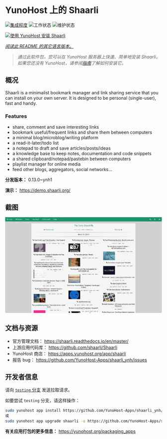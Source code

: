 <!--
注意：此 README 由 <https://github.com/YunoHost/apps/tree/master/tools/readme_generator> 自动生成
请勿手动编辑。
-->

# YunoHost 上的 Shaarli

[![集成程度](https://dash.yunohost.org/integration/shaarli.svg)](https://ci-apps.yunohost.org/ci/apps/shaarli/) ![工作状态](https://ci-apps.yunohost.org/ci/badges/shaarli.status.svg) ![维护状态](https://ci-apps.yunohost.org/ci/badges/shaarli.maintain.svg)

[![使用 YunoHost 安装 Shaarli](https://install-app.yunohost.org/install-with-yunohost.svg)](https://install-app.yunohost.org/?app=shaarli)

*[阅读此 README 的其它语言版本。](./ALL_README.md)*

> *通过此软件包，您可以在 YunoHost 服务器上快速、简单地安装 Shaarli。*  
> *如果您还没有 YunoHost，请参阅[指南](https://yunohost.org/install)了解如何安装它。*

## 概况

Shaarli is a minimalist bookmark manager and link sharing service that you can install on your own server. It is designed to be personal (single-user), fast and handy.

### Features

- share, comment and save interesting links
- bookmark useful/frequent links and share them between computers
- a minimal blog/microblog/writing platform
- a read-it-later/todo list
- a notepad to draft and save articles/posts/ideas
- a knowledge base to keep notes, documentation and code snippets
- a shared clipboard/notepad/pastebin between computers
- playlist manager for online media
- feed other blogs, aggregators, social networks...


**分发版本：** 0.13.0~ynh1

**演示：** <https://demo.shaarli.org/>

## 截图

![Shaarli 的截图](./doc/screenshots/27wYsbC.png)

## 文档与资源

- 官方管理文档： <https://shaarli.readthedocs.io/en/master/>
- 上游应用代码库： <https://github.com/shaarli/Shaarli>
- YunoHost 商店： <https://apps.yunohost.org/app/shaarli>
- 报告 bug： <https://github.com/YunoHost-Apps/shaarli_ynh/issues>

## 开发者信息

请向 [`testing` 分支](https://github.com/YunoHost-Apps/shaarli_ynh/tree/testing) 发送拉取请求。

如要尝试 `testing` 分支，请这样操作：

```bash
sudo yunohost app install https://github.com/YunoHost-Apps/shaarli_ynh/tree/testing --debug
或
sudo yunohost app upgrade shaarli -u https://github.com/YunoHost-Apps/shaarli_ynh/tree/testing --debug
```

**有关应用打包的更多信息：** <https://yunohost.org/packaging_apps>
